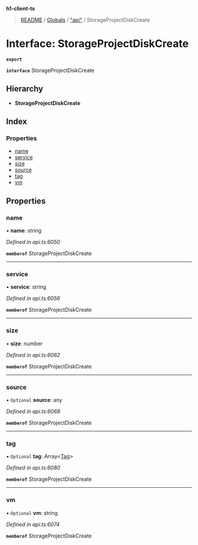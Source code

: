 **h1-client-ts**

> [README](../README.md) / [Globals](../globals.md) / ["api"](../modules/_api_.md) / StorageProjectDiskCreate

# Interface: StorageProjectDiskCreate

**`export`** 

**`interface`** StorageProjectDiskCreate

## Hierarchy

* **StorageProjectDiskCreate**

## Index

### Properties

* [name](_api_.storageprojectdiskcreate.md#name)
* [service](_api_.storageprojectdiskcreate.md#service)
* [size](_api_.storageprojectdiskcreate.md#size)
* [source](_api_.storageprojectdiskcreate.md#source)
* [tag](_api_.storageprojectdiskcreate.md#tag)
* [vm](_api_.storageprojectdiskcreate.md#vm)

## Properties

### name

•  **name**: string

*Defined in api.ts:6050*

**`memberof`** StorageProjectDiskCreate

___

### service

•  **service**: string

*Defined in api.ts:6056*

**`memberof`** StorageProjectDiskCreate

___

### size

•  **size**: number

*Defined in api.ts:6062*

**`memberof`** StorageProjectDiskCreate

___

### source

• `Optional` **source**: any

*Defined in api.ts:6068*

**`memberof`** StorageProjectDiskCreate

___

### tag

• `Optional` **tag**: Array\<[Tag](_api_.tag.md)>

*Defined in api.ts:6080*

**`memberof`** StorageProjectDiskCreate

___

### vm

• `Optional` **vm**: string

*Defined in api.ts:6074*

**`memberof`** StorageProjectDiskCreate
